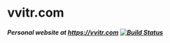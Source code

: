 # vvitr.com
##### Personal website at https://vvitr.com [![Build Status](https://travis-ci.org/vitr/vvitr.com.svg?branch=master)](https://travis-ci.org/vitr/vvitr.com)
